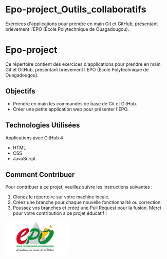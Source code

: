 # Epo-project_Outils_collaboratifs
Exercices d'applications pour prendre en main Git et GitHub, présentant brièvement l'EPO (École Polytechnique de Ouagadougou).
# Epo-project
Ce répertoire contient des exercices d'applications pour prendre en main Git et GitHub,
présentant brièvement l'EPO (École Polytechnique de Ouagadougou).
## Objectifs
- Prendre en main les commandes de base de Git et GitHub.
- Créer une petite application web pour présenter l'EPO.
## Technologies Utilisées
Applications avec GitHub 4
- HTML
- CSS
- JavaScript
## Comment Contribuer
Pour contribuer à ce projet, veuillez suivre les instructions suivantes :
1. Clonez le répertoire sur votre machine locale.
2. Créez une branche pour chaque nouvelle fonctionnalité ou correction.
3. Poussez vos branches et créez une Pull Request pour la fusion.
Merci pour votre contribution à ce projet éducatif !


![Texte alternatif](epo.png)
